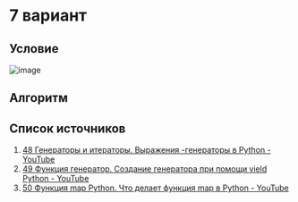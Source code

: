 # 7 вариант
## Условие
![image](https://github.com/chernyavish/university/assets/150545779/fe250450-a8f2-475c-b2d4-daed82d1cfd2)
## Алгоритм
## Список источников 
1. [48 Генераторы и итераторы. Выражения -генераторы в Python - YouTube](https://www.youtube.com/watch?v=vn6bV6BYm7w)
2. [49 Функция генератор. Создание генератора при помощи yield Python - YouTube](https://www.youtube.com/watch?v=8cMMO8fks-k&list=PLQAt0m1f9OHvv2wxPGSCWjgy1qER_FvB6&index=51)
3. [50 Функция map Python. Что делает функция map в Python - YouTube](https://www.youtube.com/watch?v=2ghKShXWuSs&list=PLQAt0m1f9OHvv2wxPGSCWjgy1qER_FvB6&index=52)